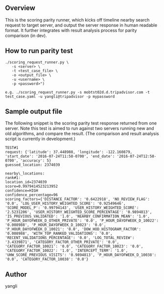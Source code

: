 ## Overview

This is the scoring parity runner, which kicks off timeline nearby search request to target server, and output the server response in human readable format. It further integrates with result analysis process for parity comparison (in dev).

## How to run parity test

```
./scoring_request_runner.py \
   -s <server> \
   -t <test_case_file> \
   -o <output_file> \
   -u <username> \
   -p <password>")

e.g. ./scoring_request_runner.py -s mobtst02d.d.tripadvisor.com -t test_case.yaml -u yangli@tripadvisor -p mypassword
```

## Sample output file

The following snippet is the scoring parity test response returned from one server. Note this test is aimed to run against two servers running new and old algorithms, and compare the result. (The comparison and result analysis script is currently in development.)

```
TEST#1
request: {'latitude': 37.448988, 'longitude': -122.160879, 'start_date': '2016-07-24T11:58-0700', 'end_date': '2016-07-24T12:58-0700', 'accuracy': 5}
guessed_location: 2374039

nearby\_locations:
rank#1:
location_id=2374039
score=0.9979414523213952
confidence=HIGH
confidence_percentage=96
scoring_factors={'DISTANCE_FACTOR': '0.6422918', 'NO_REVIEW_FLAG': '0.0', 'LOG_USER_HISTORY_WEIGHTED_SCORE': '0.92549646', 'SCORE_MODEL_P': '0.99794143', 'USER_HISTORY_WEIGHTED_SCORE': '2.5231206', 'USER_HISTORY_WEIGHTED_SCORE_PERCENTAGE': '0.9894813', 'IS_PREVIOUS_VALIDATED': '1.0', 'NEARBY_CONFIRMATION_MEAN': '1.0', 'P_HOUR_DAYOFWEEK_D_OTHER_PRIVATE': '0.0', 'P_HOUR_DAYOFWEEK_D_10022': '0.008988', 'P_HOUR_DAYOFWEEK_D_10023': '0.0', 'P_HOUR_DAYOFWEEK_D_10021': '0.0', 'DOW_HOD_HISTOGRAM_FACTOR': '0.008988', 'WITH_TOP_RANKED_VALIDATIONS': '0.0', 'RECENT_VALIDATIONS_PERCENTAGE': '0.0', 'LOG_TOTAL_REVIEW': '3.4339871', 'CATEGORY_FACTOR_OTHER_PRIVATE': '0.0', 'CATEGORY_FACTOR_10021': '0.0', 'CATEGORY_FACTOR_10023': '0.0', 'CATEGORY_FACTOR_10022': '1.0', 'INTERCEPT_TERM': '1.0', 'UHW_SCORE_PREVIOUS_VISITS': '0.9894813', 'P_HOUR_DAYOFWEEK_D_10038': '0.0', 'CATEGORY_FACTOR_10038': '0.0'}
```

## Author

yangli
